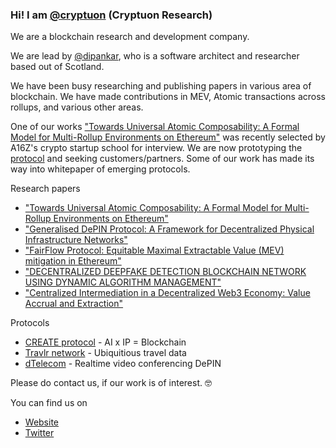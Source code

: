 ### Hi! I am [@cryptuon](https://twitter.com/cryptuon) (Cryptuon Research)

We are a blockchain research and development company. 

We are lead by [@dipankar](https://github.com/dipankar), who is a software architect and researcher based out of Scotland. 

We have been busy researching and publishing papers in various area of blockchain. We have made contributions in MEV, Atomic transactions across rollups, and various other areas.

One of our works ["Towards Universal Atomic Composability: A Formal Model for Multi-Rollup Environments on Ethereum"](https://github.com/cryptuon/tesseract-paper) was recently selected by A16Z's crypto startup school for interview. We are now prototyping the [protocol](https://github.com/cryptuon/tesseract) and seeking customers/partners. Some of our work has made its way into whitepaper of emerging protocols. 

Research papers
 * ["Towards Universal Atomic Composability: A Formal Model for Multi-Rollup Environments on Ethereum"](https://github.com/cryptuon/tesseract-paper)
 * ["Generalised DePIN Protocol: A Framework for Decentralized Physical Infrastructure Networks"](https://github.com/cryptuon/generalised-depin-protocol)
 * ["FairFlow Protocol: Equitable Maximal Extractable Value (MEV) mitigation in Ethereum"](https://github.com/cryptuon/fairflow-protocol-paper)
 * ["DECENTRALIZED DEEPFAKE DETECTION BLOCKCHAIN NETWORK USING DYNAMIC ALGORITHM MANAGEMENT"](https://github.com/cryptuon/deepfake-detection-network)
 * ["Centralized Intermediation in a Decentralized Web3 Economy: Value Accrual and Extraction"](https://github.com/cryptuon/decentralised-web3-value-accrual)

Protocols  
 * [CREATE protocol](https://www.createprotocol.org/) - AI x IP = Blockchain
 * [Travlr network](https://www.travlr.network) - Ubiquitious travel data
 * [dTelecom](https://dtelecom.org/) - Realtime video conferencing DePIN


Please do contact us, if our work is of interest. 🤓

You can find us on
 * [Website](https://cryptuon.com)
 * [Twitter](https://twitter.com/cryptuon)
